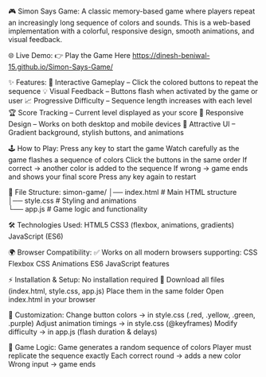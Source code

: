 🎮 Simon Says Game:
A classic memory-based game where players repeat an increasingly long sequence of colors and sounds. This is a web-based implementation with a colorful, responsive design, smooth animations, and visual feedback.

🌐 Live Demo:
👉 Play the Game Here https://dinesh-beniwal-15.github.io/Simon-Says-Game/

✨ Features:
🎯 Interactive Gameplay – Click the colored buttons to repeat the sequence
💡 Visual Feedback – Buttons flash when activated by the game or user
📈 Progressive Difficulty – Sequence length increases with each level
🏆 Score Tracking – Current level displayed as your score
📱 Responsive Design – Works on both desktop and mobile devices
🎨 Attractive UI – Gradient background, stylish buttons, and animations

🕹️ How to Play:
Press any key to start the game
Watch carefully as the game flashes a sequence of colors
Click the buttons in the same order
If correct → another color is added to the sequence
If wrong → game ends and shows your final score
Press any key again to restart

📂 File Structure:
simon-game/
│── index.html   # Main HTML structure  
│── style.css    # Styling and animations  
└── app.js       # Game logic and functionality  

🛠️ Technologies Used:
HTML5
CSS3 (flexbox, animations, gradients)
JavaScript (ES6)

🌍 Browser Compatibility:
✅ Works on all modern browsers supporting:
CSS Flexbox
CSS Animations
ES6 JavaScript features

⚡ Installation & Setup:
No installation required 🚀
Download all files (index.html, style.css, app.js)
Place them in the same folder
Open index.html in your browser

🎨 Customization:
Change button colors → in style.css (.red, .yellow, .green, .purple)
Adjust animation timings → in style.css (@keyframes)
Modify difficulty → in app.js (flash duration & delays)

🧠 Game Logic:
Game generates a random sequence of colors
Player must replicate the sequence exactly
Each correct round → adds a new color
Wrong input → game ends

